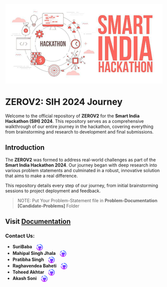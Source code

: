 ![SIH-Banner](.github/SIH-Banner.jpg)

# ZEROV2: SIH 2024 Journey

Welcome to the official repository of **ZEROV2** for the **Smart India Hackathon (SIH) 2024**. This repository serves as a comprehensive walkthrough of our entire journey in the hackathon, covering everything from brainstorming and research to development and final submissions.


## Introduction
The **ZEROV2** was formed to address real-world challenges as part of the **Smart India Hackathon 2024**. Our journey began with deep research into various problem statements and culminated in a robust, innovative solution that aims to make a real difference.

This repository details every step of our journey, from initial brainstorming sessions to project deployment and feedback.

> NOTE: Put Your Problem-Statement file in **Problem-Documentation [Candidate-Problems]** Folder

## Visit [Documentation](https://github.com/akash2061/SIH-2024/blob/main/Documentation/Captcha.md)

### Contact Us:

+ **SuriBaba** <a href="https://github.com/Suryansh0707" target="_blank"><img src="https://github.com/akash2061/akash2061/blob/main/icons/github_improved.png" style="height: 20px; width: 20px; vertical-align: middle; margin-left: 10px;"></a>
+ **Mahipal Singh Jhala** <a href="https://github.com/MahipalSinghJhala707" target="_blank"><img src="https://github.com/akash2061/akash2061/blob/main/icons/github_improved.png" style="height: 20px; width: 20px; vertical-align: middle; margin-left: 10px;"></a>
+ **Pratibha Singh** <a href="https://github.com/pratibhasingh47" target="_blank"><img src="https://github.com/akash2061/akash2061/blob/main/icons/github_improved.png" style="height: 20px; width: 20px; vertical-align: middle; margin-left: 10px;"></a>
+ **Raghavendea Baheti** <a href="https://github.com/Raghavendrabaheti" target="_blank"><img src="https://github.com/akash2061/akash2061/blob/main/icons/github_improved.png" style="height: 20px; width: 20px; vertical-align: middle; margin-left: 10px;"></a>
+ **Toheed Akhtar** <a href="https://github.com/toheedakhtar" target="_blank"><img src="https://github.com/akash2061/akash2061/blob/main/icons/github_improved.png" style="height: 20px; width: 20px; vertical-align: middle; margin-left: 10px;"></a>
+ **Akash Soni** <a href="https://github.com/akash2061" target="_blank"><img src="https://github.com/akash2061/akash2061/blob/main/icons/github_improved.png" style="height: 20px; width: 20px; vertical-align: middle; margin-left: 10px;"></a>
